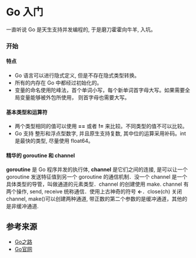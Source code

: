 # Go 入门

  一直听说 Go 是天生支持并发编程的, 于是磨刀霍霍向牛羊, 入坑。

### 开始

#### 特点

  - Go 语言可以进行隐式定义, 但是不存在隐式类型转换。
  - 所有的内存在 Go 中都经过初始化的。
  - 变量的命名使用陀峰法，首个单词小写，每个新单词首字母大写。如果需要全局变量能够被外包所使用， 则首字母也需要大写。

#### 基本类型和运算符
+ 两个类型相同的值可以使用 **==** 或者 **!=** 来比较。不同类型的值不可以比较。
+ Go 支持 整形和浮点型数字, 并且原生支持复数, 其中位的运算采用补码。int 是最快的类型, 尽量使用 float64。

#### 精华的 goroutine 和  channel
**goroutine** 是 Go 程序并发的执行体, **channel** 是它们之间的连接, 是可以让一个 goroutine 发送特征值到另一个 goroutine 的通信机制．没一个 channel 是一个具体类型的导管，叫做通道的元素类型．channel 的创建使用 make. channel 有两个操作, send, receive 统称通信．使用上古神奇的符号 **<-**．close(ch) 关闭　channel, make()可以创建两种通道, 带正数的第二个参数的是缓冲通道，其他的是非缓冲通道.

## 参考来源 
 + [Go之路](https://github.com/Unknwon/the-way-to-go_ZH_CN)
 + [Go官网](https://golang.org/)
